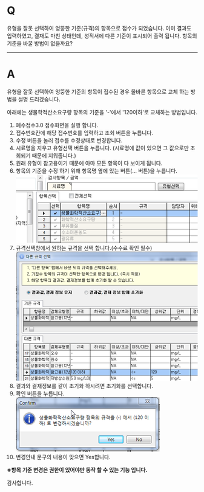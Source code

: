 # Q

유형을 잘못 선택하여 엉뚱한 기준(규격)의 항목으로 접수가 되었습니다.
이미 결과도 입력하였고, 결재도 마친 상태인데, 성적서에 다른 기준이 표시되어 출력 됩니다.
항목의 기준을 바꿀 방법이 없을까요?

***
# A
유형을 잘못 선택하여 엉뚱한 기준의 항목이 접수된 경우 올바른 항목으로 교체 하는 방법을 설명 드리겠습니다.

아래에는 생물학적산소요구량 항목의 기준을 '-'에서 '120이하'로 교체하는 방법입니다.

1. 폐수접수3.0 접수화면을 실행 합니다.
1. 접수번호칸에 해당 접수번호를 입력하고 조회 버튼을 누릅니다.
1. 수정 버튼을 눌러 접수를 수정상태로 변경합니다.
1. 시료명을 지우고 유형선택 버튼을 누릅니다.
(시료명에 값이 있으면 그 값으로만 조회되기 때문에 지워줍니다.)
1. 원래 유형이 참고용이기 때문에 아마 모든 항목이 다 보이게 됩니다.
1. 항목의 기준을 수정 하기 위해 항목명 옆에 있는 버튼(... 버튼)을 누릅니다.
  ![](/assets/faq/003접수시료관리/01항목선택.png)
1. 규격선택창에서 원하는 규격을 선택 합니다.(수수료 확인 필수)
  ![](/assets/faq/003접수시료관리/02규격선택.png)   
1. 결과와 결재정보를 같이 초기화 하시려면 초기화를 선택합니다.
1. 확인 버튼을 누릅니다.
  ![](/assets/faq/003접수시료관리/03확인.png)   
1. 변경안내 문구의 내용이 맞으면 Yes합니다.


**※항목 기준 변경은 권한이 있어야만 동작 할 수 있는 기능 입니다.**

감사합니다.